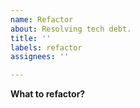 ```yaml
---
name: Refactor
about: Resolving tech debt.
title: ''
labels: refactor
assignees: ''

---
```


**What to refactor?**
